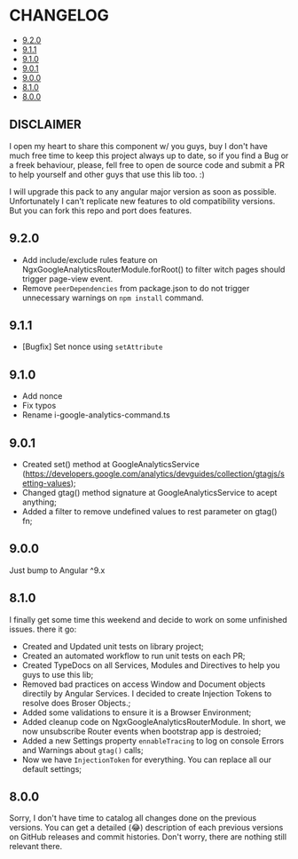 # CHANGELOG

* [9.2.0](#9.2.0)
* [9.1.1](#9.1.1)
* [9.1.0](#9.1.0)
* [9.0.1](#9.0.1)
* [9.0.0](#9.0.0)
* [8.1.0](#8.1.0)
* [8.0.0](#8.0.0)

## DISCLAIMER

I open my heart to share this component w/ you guys, buy I don't have much free time to keep this project always up to date, so if you find a Bug or a freek behaviour, please, fell free to open de source code and submit a PR to help yourself and other guys that use this lib too. :)

I will upgrade this pack to any angular major version as soon as possible. Unfortunately I can't replicate new features to old compatibility versions. But you can fork this repo and port does features.

## 9.2.0

* Add include/exclude rules feature on NgxGoogleAnalyticsRouterModule.forRoot() to filter witch pages should trigger page-view event.
* Remove `peerDependencies` from package.json to do not trigger unnecessary warnings on `npm install` command.

## 9.1.1

* [Bugfix] Set nonce using `setAttribute`

## 9.1.0

* Add nonce
* Fix typos
* Rename i-google-analytics-command.ts

## 9.0.1

* Created set() method at GoogleAnalyticsService (https://developers.google.com/analytics/devguides/collection/gtagjs/setting-values);
* Changed gtag() method signature at GoogleAnalyticsService to acept anything;
* Added a filter to remove undefined values to rest parameter on gtag() fn;

## 9.0.0

Just bump to Angular ^9.x

## 8.1.0

I finally get some time this weekend and decide to work on some unfinished issues. there it go:

* Created and Updated unit tests on library project;
* Created an automated workflow to run unit tests on each PR;
* Created TypeDocs on all Services, Modules and Directives to help you guys to use this lib;
* Removed bad practices on access Window and Document objects directily by Angular Services. I decided to create Injection Tokens to resolve does Broser Objects.;
* Added some validations to ensure it is a Browser Environment;
* Added cleanup code on NgxGoogleAnalyticsRouterModule. In short, we now unsubscribe Router events when bootstrap app is destroied;
* Added a new Settings property `ennableTracing` to log on console Errors and Warnings about `gtag()` calls;
* Now we have `InjectionToken` for everything. You can replace all our default settings;

## 8.0.0

Sorry, I don't have time to catalog all changes done on the previous versions. You can get a detailed (😂) description of each previous versions on GitHub releases and commit histories. Don't worry, there are nothing still relevant there.
